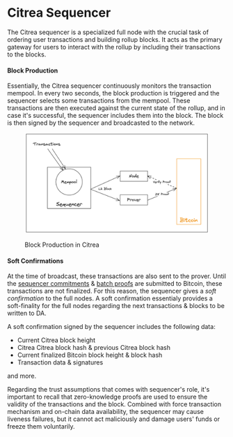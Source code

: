 # Citrea Sequencer

The Citrea sequencer is a specialized full node with the crucial task of ordering user transactions and building rollup blocks. It acts as the primary gateway for users to interact with the rollup by including their transactions to the blocks.

#### Block Production

Essentially, the Citrea sequencer continuously monitors the transaction mempool. In every two seconds, the block production is triggered and the sequencer selects some transactions from the mempool. These transactions are then executed against the current state of the rollup, and in case it's successful, the sequencer includes them into the block. The block is then signed by the sequencer and broadcasted to the network.

<figure><img src="../../../.gitbook/assets/block_prod.png" alt=""><figcaption><p>Block Production in Citrea</p></figcaption></figure>

#### Soft Confirmations

At the time of broadcast, these transactions are also sent to the prover. Until the [sequencer commitments](./sequencer-commitments.md) & [batch proofs](https://www.blog.citrea.xyz/citreas-batch-proofs/) are submitted to Bitcoin, these transactions are not finalized. For this reason, the sequencer gives a _soft confirmation_ to the full nodes. A soft confirmation essentialy provides a soft-finality for the full nodes regarding the next transactions & blocks to be written to DA.

A soft confirmation signed by the sequencer includes the following data:

- Current Citrea block height
- Citrea Citrea block hash & previous Citrea block hash
- Current finalized Bitcoin block height & block hash
- Transaction data & signatures

and more. 

Regarding the trust assumptions that comes with sequencer's role, it's important to recall that zero-knowledge proofs are used to ensure the validity of the transactions and the block. Combined with force transaction mechanism and on-chain data availability, the sequencer may cause liveness failures, but it cannot act maliciously and damage users' funds or freeze them voluntarily. 

<!-- TODO: Add transaction selection logic a bit here -->
